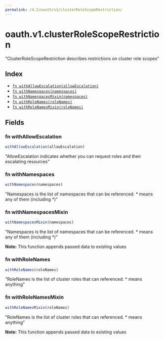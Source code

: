 ```yaml
---
permalink: /4.2/oauth/v1/clusterRoleScopeRestriction/
---
```


# oauth.v1.clusterRoleScopeRestriction

"ClusterRoleScopeRestriction describes restrictions on cluster role scopes"

## Index

* [`fn withAllowEscalation(allowEscalation)`](#fn-withallowescalation)
* [`fn withNamespaces(namespaces)`](#fn-withnamespaces)
* [`fn withNamespacesMixin(namespaces)`](#fn-withnamespacesmixin)
* [`fn withRoleNames(roleNames)`](#fn-withrolenames)
* [`fn withRoleNamesMixin(roleNames)`](#fn-withrolenamesmixin)

## Fields

### fn withAllowEscalation

```ts
withAllowEscalation(allowEscalation)
```

"AllowEscalation indicates whether you can request roles and their escalating resources"

### fn withNamespaces

```ts
withNamespaces(namespaces)
```

"Namespaces is the list of namespaces that can be referenced.  * means any of them (including *)"

### fn withNamespacesMixin

```ts
withNamespacesMixin(namespaces)
```

"Namespaces is the list of namespaces that can be referenced.  * means any of them (including *)"

**Note:** This function appends passed data to existing values

### fn withRoleNames

```ts
withRoleNames(roleNames)
```

"RoleNames is the list of cluster roles that can referenced.  * means anything"

### fn withRoleNamesMixin

```ts
withRoleNamesMixin(roleNames)
```

"RoleNames is the list of cluster roles that can referenced.  * means anything"

**Note:** This function appends passed data to existing values